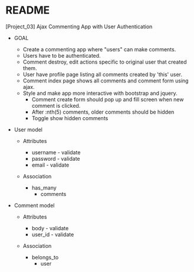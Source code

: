 # README

[Project_03] Ajax Commenting App with User Authentication

- GOAL
  * Create a commenting app where "users" can make comments.
  * Users have to be authenticated.
  * Comment destroy, edit actions specific to original user that created them.
  * User have profile page listing all comments created by 'this' user.
  * Comment index page shows all comments and comment form using ajax.
  * Style and make app more interactive with bootstrap and jquery.
    + Comment create form should pop up and fill screen when new comment is clicked.
    + After :nth(5) comments, older comments should be hidden
    + Toggle show hidden comments



- User model
  * Attributes
    + username - validate
    + password - validate
    + email    - validate

  * Association
    + has_many
      - comments


- Comment model
  * Attributes
    - body     - validate
    - user_id  - validate

  * Association
    + belongs_to
      - user
